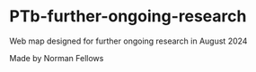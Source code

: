 # PTb-further-ongoing-research

Web map designed for further ongoing research in August 2024

Made by Norman Fellows
